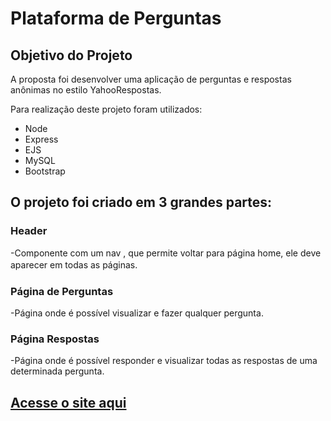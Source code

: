 # Plataforma de Perguntas



## Objetivo do Projeto

A proposta foi desenvolver uma aplicação de perguntas e respostas anônimas no estilo YahooRespostas.

Para  realização deste projeto foram utilizados:

* Node
* Express
* EJS
* MySQL
* Bootstrap

## O projeto foi criado em 3 grandes partes:

### Header

-Componente com um nav , que permite voltar para página home, ele deve aparecer em todas as páginas.ㅤ

### Página de Perguntas

-Página onde é possível visualizar e fazer qualquer pergunta.

### Página Respostas

-Página onde é possível responder e visualizar todas as respostas de uma determinada pergunta.


## [Acesse o site aqui](http://159.223.155.169)
